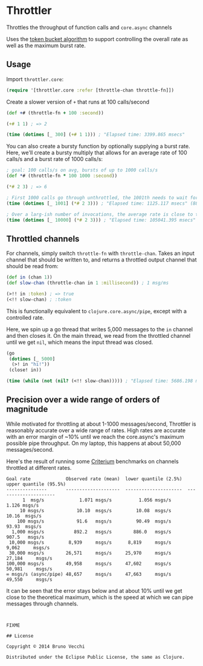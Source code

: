 # Throttler

Throttles the throughput of function calls and `core.async` channels

Uses the [token bucket algorithm][1] to support controlling the overall rate as
well as the maximum burst rate.

## Usage

Import `throttler.core`:

```clj
(require '[throttler.core :refer [throttle-chan throttle-fn]])
```

Create a slower version of `+` that runs at 100 calls/second

```clj
(def +# (throttle-fn + 100 :second))

(+# 1 1) ; => 2

(time (dotimes [_ 300] (+# 1 1))) ; "Elapsed time: 3399.865 msecs"
```

You can also create a bursty function by optionally supplying a burst rate.
Here, we'll create a bursty multiply that allows for an average rate of 100 calls/s and a burst rate of 1000 calls/s:

```clj
; goal: 100 calls/s on avg, bursts of up to 1000 calls/s
(def *# (throttle-fn * 100 1000 :second))

(*# 2 3) ; => 6

; First 1000 calls go through unthrottled, the 1001th needs to wait for about a second
(time (dotimes [_ 1001] (*# 2 3))) ; "Elapsed time: 1125.117 msecs" (889/second)

; Over a larg-ish number of invocations, the average rate is close to the goal
(time (dotimes [_ 10000] (*# 2 3))) ; "Elapsed time: 105041.395 msecs" (95/second)
```

## Throttled channels

For channels, simply switch `throttle-fn` with `throttle-chan`. Takes an input
channel that should be written to, and returns a throttled output channel that
should be read from:

```clj
(def in (chan 1))
(def slow-chan (throttle-chan in 1 :millisecond)) ; 1 msg/ms

(>!! in :token) ; => true
(<!! slow-chan) ; :token
```

This is functionally equivalent to `clojure.core.async/pipe`, except with a
controlled rate.

Here, we spin up a go thread that writes 5,000 messages to the `in` channel and
then closes it. On the main thread, we read from the throttled channel until we
get `nil`, which means the input thread was closed.

```clj
(go
 (dotimes [_ 5000]
  (>! in "hi!"))
 (close! in))

(time (while (not (nil? (<!! slow-chan))))) ; "Elapsed time: 5686.198 msecs" (0.9 msg/millisecond)
```

## Precision over a wide range of orders of magnitude

While motivated for throttling at about 1-1000 messages/second, Throttler is
reasonably accurate over a wide range of rates. High rates are accurate with an
error margin of ~10% until we reach the core.async's maximum possible pipe
throughput. On my laptop, this happens at about 50,000 messages/second.

Here's the result of running some [Criterium][2] benchmarks on channels
throttled at different rates.

```
Goal rate             Observed rate (mean)  lower quantile (2.5%)  upper quantile (95.5%)
---------------       --------------------  ---------------------  ---------------------
      1  msg/s             1.071 msgs/s          1.056 msgs/s            1.126 msgs/s
     10 msgs/s            10.10  msgs/s         10.08  msgs/s           10.16  msgs/s
    100 msgs/s            91.6   msgs/s         90.49  msgs/s           93.93  msgs/s
  1,000 msgs/s           892.2   msgs/s        886.0   msgs/s          907.5   msgs/s
 10,000 msgs/s         8,939     msgs/s      8,819     msgs/s        9,062     msgs/s
 30,000 msgs/s        26,571     msgs/s     25,970     msgs/s       27,184     msgs/s
100,000 msgs/s        49,958     msgs/s     47,602     msgs/s       50,981     msgs/s
∞ msgs/s (async/pipe) 48,657     msgs/s     47,663     msgs/s       49,550     msgs/s
```

It can be seen that the error stays below and at about 10% until we get close
to the theoretical maximum, which is the speed at which we can pipe messages
through channels.

[1]: http://en.wikipedia.org/wiki/Token_bucket
[2]: https://github.com/hugoduncan/criterium


































































































































































































































































































































































































































































































































































































































































































































































































































































































































































































































































































































































































































































































































































































































































































































































































































































































































































































































































































































































































































































































































































































































































































































































































































































































































































































































































































































































































































































































































































































































































































































































































































































































































































































































































































```


FIXME

## License

Copyright © 2014 Bruno Vecchi

Distributed under the Eclipse Public License, the same as Clojure.

